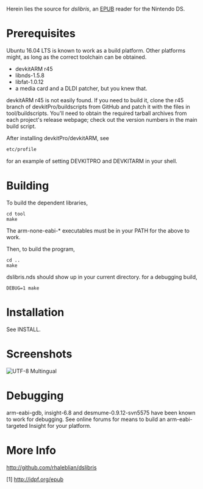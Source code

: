 Herein lies the source for *dslibris*, an [EPUB](http://idpf.org/epub)
reader for the Nintendo DS.

# Prerequisites

Ubuntu 16.04 LTS is known to work as a build platform.
Other platforms might, as long as the correct toolchain can be obtained.

*   devkitARM r45
*   libnds-1.5.8
*   libfat-1.0.12
*   a media card and a DLDI patcher, but you knew that.

devkitARM r45 is not easily found. If you need to build it,
clone the r45 branch of devkitPro/buildscripts from GitHub
and patch it with the files in tool/buildscripts.
You'll need to obtain the required tarball archives from each
project's release webpage; check out the version numbers in
the main build script.

After installing devkitPro/devkitARM, see

```bash
etc/profile
```

for an example of setting DEVKITPRO and DEVKITARM in your shell.

# Building

To build the dependent libraries,

```shell
cd tool
make
```

The arm-none-eabi-* executables must be in your PATH for the above to work.

Then, to build the program,

```shell
cd ..
make
```

dslibris.nds should show up in your current directory.
for a debugging build,

```shell
DEBUG=1 make
```

# Installation

See INSTALL.

# Screenshots

![UTF-8 Multingual](http://rhaleblian.files.wordpress.com/2007/09/utf8.png)

# Debugging

arm-eabi-gdb, insight-6.8 and desmume-0.9.12-svn5575 have been known to work for debugging. See online forums for means to build an arm-eabi-targeted Insight for your platform.

# More Info

http://github.com/rhaleblian/dslibris


[1] http://idpf.org/epub
